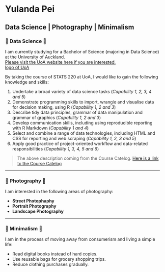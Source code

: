 # Yulanda Pei
## Data Science | Photography | Minimalism

### 🖤 Data Science 🖤<br>
I am currently studying for a Bachelor of Science (majoring in Data Science) at the University of Auckland. <br>
[Please visit the UoA website here if you are interested.](https://www.auckland.ac.nz/en.html)<br>
[logo of UoA](https://pbs.twimg.com/profile_images/1496591492265447424/DZbO_ts6_400x400.jpg)

By taking the course of  STATS 220 at UoA, I would like to gain the following knowledge and skills:
1. Undertake a broad variety of data science tasks (_Capability 1, 2, 3, 4 and 5_)
2. Demonstrate programming skills to import, wrangle and visualise data for decision making, using R (_Capability 1, 2 and 3_)
3. Describe tidy data principles, grammar of data manipulation and grammar of graphics (_Capability 1, 2 and 3_)
4. Develop communication skills, including using reproducible reporting with R Markdown (_Capability 1 and 4_)
5. Select and combine a range of data technologies, including HTML and CSS for reporting and web scraping (_Capability 1, 2, 3 and 5_)
6. Apply good practice of project-oriented workflow and data-related responsibilities (_Capability 1, 3, 4, 5 and 6_)
> The above description coming from the Course Catelog.
> [Here is a link to the Course Catelog](https://courseoutline.auckland.ac.nz/dco/course/STATS/220/1233)

-----------------------------------------------

### 🖤 Photography 🖤 <br>
I am interested in the following areas of photography: <br>
- **Street Photophaphy**	 
- **Portrait Photography**	 
- **Landscape Photography**	


--------------------------------------------------

### 🖤 Minimalism 🖤 <br>
I am in the process of moving away from consumerism and living a simple life: <br>
- Read digital books instead of hard copies.
- Use reusable bags for grocery shopping trips.
- Reduce clothing purchases gradually.



